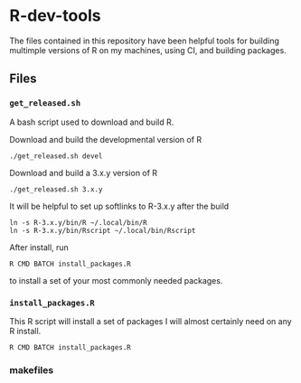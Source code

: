 # R-dev-tools

The files contained in this repository have been helpful tools for building
multimple versions of R on my machines, using CI, and building packages.

## Files

### `get_released.sh` 
A bash script used to download and build R.

Download and build the developmental version of R
 
    ./get_released.sh devel 

Download and build a 3.x.y version of R
 
    ./get_released.sh 3.x.y

It will be helpful to set up softlinks to R-3.x.y after the build

    ln -s R-3.x.y/bin/R ~/.local/bin/R
    ln -s R-3.x.y/bin/Rscript ~/.local/bin/Rscript

After install, run 

    R CMD BATCH install_packages.R

to install a set of your most commonly needed packages.

### `install_packages.R`
This R script will install a set of packages I will almost certainly need on any
R install.

    R CMD BATCH install_packages.R

### makefiles
